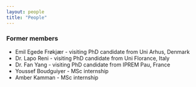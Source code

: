 ```yaml
---
layout: people
title: "People"
---
```


### Former members

* Emil Egede Frøkjær - visiting PhD candidate from Uni Arhus, Denmark
* Dr. Lapo Reni - visiting PhD candidate from Uni Florance, Italy
* Dr. Fan Yang - visiting PhD candidate from IPREM Pau, France
* Youssef Boudguiyer - MSc internship
* Amber Kamman - MSc internship